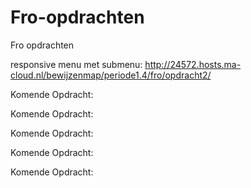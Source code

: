 # Fro-opdrachten
Fro opdrachten

responsive menu met submenu:
http://24572.hosts.ma-cloud.nl/bewijzenmap/periode1.4/fro/opdracht2/


Komende Opdracht:


Komende Opdracht:



Komende Opdracht:



Komende Opdracht:


Komende Opdracht:
